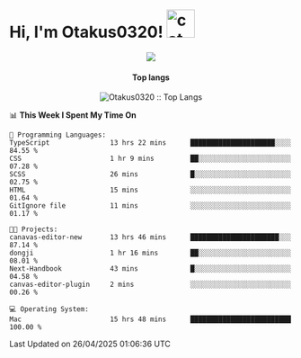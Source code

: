<h1> Hi, I'm Otakus0320! <img src="https://media.giphy.com/media/mGcNjsfWAjY5AEZNw6/giphy.gif" width="50" alt="cat"></h1>

<p align="center"><a href="https://wakatime.com/@044d69d0-1253-4f60-96b6-5d19a0f9dde5"><img src="https://wakatime.com/badge/user/044d69d0-1253-4f60-96b6-5d19a0f9dde5.svg" /></a></p>

<h4 align="center">Top langs</h4>

<p align="center"><img src="https://github-readme-stats.vercel.app/api/top-langs/?username=Otakus0320&langs_count=10&theme=tokyonight&layout=compact&timestamp={{random_number}}" alt="Otakus0320 :: Top Langs" /></p>

<!--START_SECTION:waka-->
📊 **This Week I Spent My Time On** 

```text
💬 Programming Languages: 
TypeScript               13 hrs 22 mins      █████████████████████░░░░   84.55 % 
CSS                      1 hr 9 mins         ██░░░░░░░░░░░░░░░░░░░░░░░   07.28 % 
SCSS                     26 mins             █░░░░░░░░░░░░░░░░░░░░░░░░   02.75 % 
HTML                     15 mins             ░░░░░░░░░░░░░░░░░░░░░░░░░   01.64 % 
GitIgnore file           11 mins             ░░░░░░░░░░░░░░░░░░░░░░░░░   01.17 % 

🐱‍💻 Projects: 
canavas-editor-new       13 hrs 46 mins      ██████████████████████░░░   87.14 % 
dongji                   1 hr 16 mins        ██░░░░░░░░░░░░░░░░░░░░░░░   08.01 % 
Next-Handbook            43 mins             █░░░░░░░░░░░░░░░░░░░░░░░░   04.58 % 
canvas-editor-plugin     2 mins              ░░░░░░░░░░░░░░░░░░░░░░░░░   00.26 % 

💻 Operating System: 
Mac                      15 hrs 48 mins      █████████████████████████   100.00 % 
```


 Last Updated on 26/04/2025 01:06:36 UTC
<!--END_SECTION:waka-->
